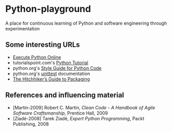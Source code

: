 # Python-playground

A place for continuous learning of Python and software engineering through experimentation

## Some interesting URLs

- [Execute Python Online](http://www.compileonline.com/execute_python_online.php)
- tutorialspoint.com's [Python Tutorial](https://www.tutorialspoint.com/python) 
- python.org's [Style Guide for Python Code](https://www.python.org/dev/peps/pep-0008/)
- python.org's [unittest](https://docs.python.org/3/library/unittest.html) documentation
- [The Hitchhiker’s Guide to Packaging](https://the-hitchhikers-guide-to-packaging.readthedocs.io/en/latest/)

## References and influencing material

- [Martin-2009] Robert C. Martin, _Clean Code - A Handbook of Agile Software Craftsmanship_, Prentice Hall, 2009
- [Ziadé-2008] Tarek Ziadé, _Expert Python Programming_, Packt Publishing, 2008
